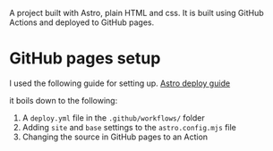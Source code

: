 A project built with Astro, plain HTML and css. It is built using GitHub Actions and deployed to GitHub pages.

# GitHub pages setup
I used the following guide for setting up. 
[Astro deploy guide](https://docs.astro.build/en/guides/deploy/github/)

it boils down to the following:
1. A `deploy.yml` file in the `.github/workflows/` folder
2. Adding `site` and `base` settings to the `astro.config.mjs` file
3. Changing the source in GitHub pages to an Action
